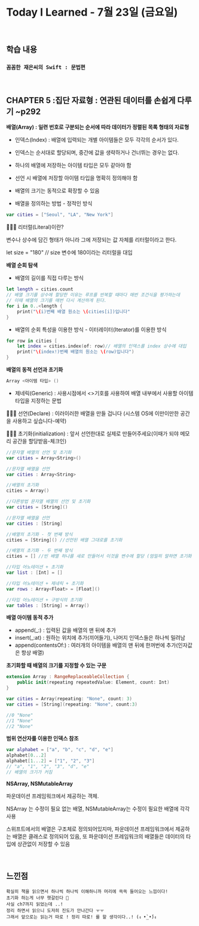 # Today I Learned - 7월 23일 (금요일)

<br>

## 학습 내용

### ``` 꼼꼼한 재은씨의 Swift : 문법편 ```
<br>   

## **CHAPTER 5 :집단 자료형 : 연관된 데이터를 손쉽게 다루기 ~p292**
**배열(Array) : 일련 번호로 구분되는 순서에 따라 데이터가 정렬된 목록 형태의 자료형**

- 인덱스(Index) : 배열에 입력되는 개별 아이템들은 모두 각각의 순서가 있다.
- 인덱스는 순서대로 할당되며, 중간에 값을 생략하거나 건너뛰는 경우는 없다.
- 하나의 배열에 저장하는 아이템 타입은 모두 같아야 함
- 선언 시 배열에 저장할 아이템 타입을 명확히 정의해야 함
- 배열의 크기는 동적으로 확장할 수 있음

- 배열을 정의하는 방법 - 정적인 방식

```swift
var cities = ["Seoul", "LA", "New York"]
```

🙋🏻‍♀️ 리터럴(Literal)이란?

 변수나 상수에 담긴 형태가 아니라 그에 저장되는 값 자체를 리터럴이라고 한다. 

let size = "180" // size 변수에 180이라는 리터럴을 대입

**배열 순회 탐색** 

- 배열의 길이를 직접 다루는 방식

```swift
let length = cities.count
// 배열 크기를 상수에 할당한 이유는 루프를 반복할 때마다 매번 조건식을 평가하는데
// 이때 배열의 크기를 매번 다시 계산하게 된다. 
for i in 0..<length {
	print("\(i)번째 배열 원소는 \(cities[i])입니다"
}
```

- 배열의 순회 특성을 이용한 방식 - 이터레이터(Iterator)를 이용한 방식

```swift
for row in cities [
	let index = cities.index(of: row)// 배열의 인덱스를 index 상수에 대입
	print("\(index!)번째 배열의 원소는 \(row)입니다")
}
```

**배열의 동적 선언과 초기화**

```swift
Array <아이템 타입> ()
```

- 제네릭(Generic) : 사용시점에서 <>기호를 사용하여 배열 내부에서 사용할 아이템타입을 지정하는 문법

🙋🏻‍♀️ 선언(Declare) : 이러이러한 배열을 만들 겁니다 (시스템 OS에 이만이만한 공간을 사용하고 싶습니다-예약)

🙋🏻‍♀️ 초기화(initialization) : 앞서 선언한대로 실제로 만들어주세요(이때가 되야 메모리 공간을 할당받음-체크인)

```swift
//문자열 배열의 선언 및 초기화
var cities = Array<String>()

//문자열 배열을 선언
var cities : Array<String>

//배열의 초기화
cities = Array()

//다른방법 문자열 배열의 선언 및 초기화
var cities = [String]()

//문자열 배열을 선언
var cities : [String]

//배열의 초기화 - 첫 번째 방식
cities = [String]() //선언된 배열 그대로를 초기화

//배열의 초기화 - 두 번째 방식
cities = [] //빈 배열 하나를 새로 만들어서 이것을 변수에 할당 (엄밀히 말하면 초기화 아님)

//타입 어노테이션 + 초기화
var list : [Int] = []

//타입 어노테이션 + 제네릭 + 초기화
var rows : Array<Float> = [Float]()

//타입 어노테이션 + 구방식의 초기화
var tables : [String] = Array()
```

**배열 아이템 동적 추가**

- append(_:) : 입력된 값을 배열의 맨 뒤에 추가
- insert(_:at) : 원하는 위치에 추가(끼어들기), 나머지 인덱스들은 하나씩 밀려남
- append(contentsOf:) : 여러개의 아이템을 배열의 맨 뒤에 한꺼번에 추가(인자값은 항상 배열)

**초기화할 때 배열의 크기를 지정할 수 있는 구문**

```swift
extension Array : RangeReplaceableCollection {
	public init(repeating repeatedValue: Element, count: Int)
}

var cities = Array(repeating: "None", count: 3)
var cities = [String](repeating: "None", count:3)

//0 "None"
//1 "None"
//2 "None"
```

**범위 연산자를 이용한 인덱스 참조**

```swift
var alphabet = ["a", "b", "c", "d", "e"]
alphabet[0...2]
alphabet[1...2] = ["1", "2", "3"]
// "a", "1", "2", "3", "d", "e"
// 배열의 크기가 커짐
```

**NSArray, NSMutableArray**

파운데이션 프레임워크에서 제공하는 객체.

NSArray 는 수정이 필요 없는 배열, NSMutableArray는 수정이 필요한 배열에 각각 사용

스위프트에서의 배열은 구조체로 정의되어있지마, 파운데이션 프레임워크에서 제공하는 배열은 클래스로 정의되어 있음, 또 파운데이션 프레임워크의 배열들은 데이터의 타입에 상관없이 저장할 수 있음


<br>   

## 느낀점
```
확실히 책을 읽으면서 하나씩 하나씩 이해하니까 머리에 쏙쏙 들어오는 느낌이다! 
초기화 하는게 너무 헷갈린다 🥲
사실 ch7까지 읽었는데 ..!
정리 하면서 읽으니 도저히 진도가 안나간다 ㅜㅜ
그래서 앞으로는 읽는거 따로 ! 정리 따로! 를 할 생각이다..! (ง •̀_•́)ง 
```

